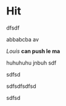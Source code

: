 # Hit

dfsdf

abbabcba
av

_Louis_ **can push le ma**

huhuhuhu
jnbuh
sdf

sdfsd

sdfsdfsdfsd

sdfsd
